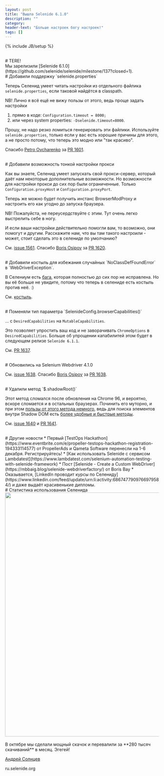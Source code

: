 ```yaml
---
layout: post
title: "Вышла Selenide 6.1.0"
description: ""
category:
header-text: "Больше настроек богу настроек!"
tags: []
---
```

{% include JB/setup %}

<br>
# TERE!

<br>
Мы зарелизили [Selenide 6.1.0](https://github.com/selenide/selenide/milestone/137?closed=1).


<br>
# Добавили поддержку `selenide.properties`

Теперь Селенид умеет читать настройки из отдельного файлика `selenide.properties`, если таковой найдётся в classpath. 

NB! Лично я всё ещё не вижу пользы от этого, ведь проще задать настройки
1. прямо в коде: `Configuration.timeout = 8000;`
2. или через system properties: `-Dselenide.timeout=8000`. 

Прошу, не надо резко ломиться генерировать эти файлики. Используйте `selenide.properties`, только если у вас есть хорошие причины для этого, а не просто потому, что теперь это модно или "так красиво".  

Спасибо [Petro Ovcharenko](https://github.com/petroOv-PDFfiller) за
[PR 1601](https://github.com/selenide/selenide/pull/1601).

<br>
# Добавили возможность тонкой настройки прокси

Как вы знаете, Селенид умеет запускать свой прокси-сервер, который даёт нам некоторые дополнительные возможности. Но возможности для настройки прокси до сих пор были ограниченные. Только `Configuration.proxyHost` и `Configuration.proxyPort`. 

Теперь же можно будет получить инстанс BrowserModProxy и настроить его как угодно до запуска браузера. 

NB! Пожалуйста, не переусердствуйте с этим. Тут очень легко выстрелить себе в ногу. 

И если ваши настройки действительно помогли вам, то возможно, они помогут и другим. Расскажите нам, что вы там такого настроили - может, стоит сделать это в селениде по умолчанию? 

См. [issue 1561](https://github.com/selenide/selenide/issues/1561).
Спасибо [Boris Osipov](https://github.com/BorisOsipov) за
[PR 1620](https://github.com/selenide/selenide/pull/1620).


<br>
# Добавили костыль для избежания случайных `NoClassDefFoundError` в `WebDriverException`.

В Селениум есть [бага](https://github.com/SeleniumHQ/selenium/issues/9784), которая полностью до сих пор не исправлена. Но вы её больше не увидите, потому что теперь в селениде есть костыль против неё. :)

См. [костыль](https://github.com/selenide/selenide/commit/2eff0307e3a).


<br>
# Поменяли тип параметра `SelenideConfig.browserCapabilities()`

... с `DesiredCapabilities` на `MutableCapabilities`. 

Это позволяет упростить ваш код и не заворачивать `ChromeOptions` в `DesiredCapabilities`. 
Больше об упрощении капабилитей этом будет в следующем релизе `Selenide 6.1.1`.  

См. [PR 1637](https://github.com/selenide/selenide/pull/1637).


<br>
# Обновились на Selenium Webdriver 4.1.0

См. [issue 1638](https://github.com/selenide/selenide/issues/1638).
Спасибо [Boris Osipov](https://github.com/BorisOsipov) за [PR 1638](https://github.com/selenide/selenide/pull/1638).

<br>
# Удалили метод `$.shadowRoot()`

Этот метод сломался после обновления на Chrome 96, и вероятно, вскоре сломается и в остальных браузерах. Починить его муторно, и при этом [пользы от этого метода немного](https://github.com/selenide/selenide/issues/1515#issuecomment-894476289), ведь для поиска элементов внутри Shadow DOM есть [более удобные и быстрые методы](/2020/03/18/selenide-5.10.0/). 

См. [issue 1640](https://github.com/selenide/selenide/issues/1640) и
[PR 1641](https://github.com/selenide/selenide/pull/1641).


<br>
# Другие новости
* Первый [TestOps Hackathon](https://www.eventbrite.com/e/propeller-testops-hackathon-registration-194333114577) от PropellerAds и Qameta Software перенесли на 1-6 декабря. Регистрируйтесь!
* [Как использовать Selenide с сервисом Lambdatest](https://www.lambdatest.com/selenium-automation-testing-with-selenide-framework)
* Пост [Selenide - Create a Custom WebDriver](https://mbbaig.blog/selenide-webdriverfactory/) от Boris Bay
* Оказывается, [LinkedIn проводит курсы по Селениду](https://www.linkedin.com/feed/update/urn:li:activity:6867477909766979584/) и даже выдаёт красивенькие дипломы.

<br>
# Статистика использования Селенида
<center>
  <img src="{{ BASE_PATH }}/images/2021/11/selenide.downloads.png" width="800"/>
</center>

<br>
В октябре мы сделали мощный скачок и перевалили за **280 тысяч скачиваний** в месяц. Эгегей!

<br>

[Андрей Солнцев](http://asolntsev.github.io/)

ru.selenide.org
